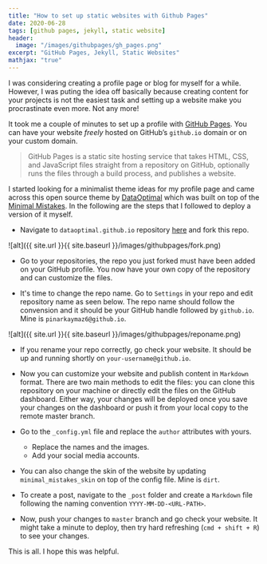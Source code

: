 ```yaml
---
title: "How to set up static websites with Github Pages"
date: 2020-06-28
tags: [github pages, jekyll, static website]
header:
  image: "/images/githubpages/gh_pages.png"
excerpt: "GitHub Pages, Jekyll, Static Websites"
mathjax: "true"
---
```


I was considering creating a profile page or blog for myself for a while. However, I was puting the idea off basically because creating content for your projects is not the easiest task and setting up a website make you procrastinate even more. Not any more!

It took me a couple of minutes to set up a profile with [GitHub Pages](https://pages.github.com/). You can have your website _freely_ hosted on GitHub’s `github.io` domain or on your custom domain.
> GitHub Pages is a static site hosting service that takes HTML, CSS, and JavaScript files straight from a repository on GitHub, optionally runs the files through a build process, and publishes a website.  

I started looking for a minimalist theme ideas for my profile page and came across this open source theme by [DataOptimal](https://github.com/dataoptimal/dataoptimal.github.io) which was built on top of the [Minimal Mistakes](https://github.com/mmistakes/minimal-mistakes). In the following are the steps that I followed to deploy a version of it myself.

- Navigate to `dataoptimal.github.io` repository [here](https://github.com/dataoptimal/dataoptimal.github.io) and fork this repo.

![alt]({{ site.url }}{{ site.baseurl }}/images/githubpages/fork.png)

- Go to your repositories, the repo you just forked must have been added on your GitHub profile. You now have your own copy of the repository and can customize the files. 


- It's time to change the repo name. Go to `Settings` in your repo and edit repository name as seen below. The repo name should follow the convension and it should be your GitHub handle followed by `github.io`. Mine is `pinarkaymaz6@github.io`. 

![alt]({{ site.url }}{{ site.baseurl }}/images/githubpages/reponame.png)

- If you rename your repo correctly, go check your website. It should be up and running shortly on `your-username@github.io`. 

- Now you can customize your website and publish content in `Markdown` format. There are two main methods to edit the files: you can clone this repository on your machine or directly edit the files on the GitHub dashboard. Either way, your changes will be deployed once you save your changes on the dashboard or push it from your local copy to the remote master branch. 

- Go to the `_config.yml` file and replace the `author` attributes with yours. 
  - Replace the names and the images. 
  - Add your social media accounts.
-  You can also change the skin of the website by updating `minimal_mistakes_skin` on top of the config file. Mine is `dirt`. 
- To create a post, navigate to the `_post` folder and create a `Markdown` file following the naming convention `YYYY-MM-DD-<URL-PATH>`. 
- Now, push your changes to `master` branch and go check your website. It might take a minute to deploy, then try hard refreshing (`cmd + shift + R`) to see your changes.

This is all. I hope this was helpful. 

